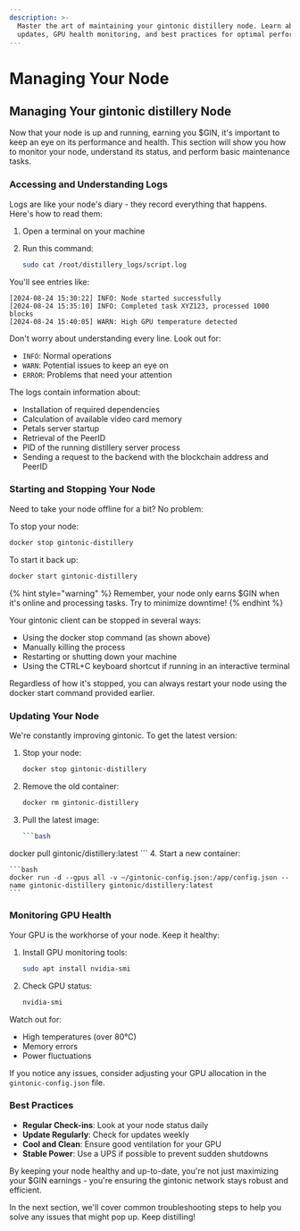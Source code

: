```yaml
---
description: >-
  Master the art of maintaining your gintonic distillery node. Learn about logs,
  updates, GPU health monitoring, and best practices for optimal performance.
---
```


# Managing Your Node

## Managing Your gintonic distillery Node

Now that your node is up and running, earning you $GIN, it's important to keep an eye on its performance and health. This section will show you how to monitor your node, understand its status, and perform basic maintenance tasks.

### Accessing and Understanding Logs

Logs are like your node's diary - they record everything that happens. Here's how to read them:

1. Open a terminal on your machine
2.  Run this command:

    ```bash
    sudo cat /root/distillery_logs/script.log
    ```

You'll see entries like:

```
[2024-08-24 15:30:22] INFO: Node started successfully
[2024-08-24 15:35:10] INFO: Completed task XYZ123, processed 1000 blocks
[2024-08-24 15:40:05] WARN: High GPU temperature detected
```

Don't worry about understanding every line. Look out for:

* `INFO`: Normal operations
* `WARN`: Potential issues to keep an eye on
* `ERROR`: Problems that need your attention

The logs contain information about:

* Installation of required dependencies
* Calculation of available video card memory
* Petals server startup
* Retrieval of the PeerID
* PID of the running distillery server process
* Sending a request to the backend with the blockchain address and PeerID

### Starting and Stopping Your Node

Need to take your node offline for a bit? No problem:

To stop your node:

```bash
docker stop gintonic-distillery
```

To start it back up:

```bash
docker start gintonic-distillery
```

{% hint style="warning" %}
Remember, your node only earns $GIN when it's online and processing tasks. Try to minimize downtime!
{% endhint %}

Your gintonic client can be stopped in several ways:

* Using the docker stop command (as shown above)
* Manually killing the process
* Restarting or shutting down your machine
* Using the CTRL+C keyboard shortcut if running in an interactive terminal

Regardless of how it's stopped, you can always restart your node using the docker start command provided earlier.

### Updating Your Node

We're constantly improving gintonic. To get the latest version:

1.  Stop your node:

    ```bash
    docker stop gintonic-distillery
    ```
2.  Remove the old container:

    ```bash
    docker rm gintonic-distillery
    ```
3.  Pull the latest image:

    ````bash
    ```bash
    ````

docker pull gintonic/distillery:latest \`\`\` 4. Start a new container:

````
```bash
docker run -d --gpus all -v ~/gintonic-config.json:/app/config.json --name gintonic-distillery gintonic/distillery:latest
```
````

### Monitoring GPU Health

Your GPU is the workhorse of your node. Keep it healthy:

1.  Install GPU monitoring tools:

    ```bash
    sudo apt install nvidia-smi
    ```
2.  Check GPU status:

    ```bash
    nvidia-smi
    ```

Watch out for:

* High temperatures (over 80°C)
* Memory errors
* Power fluctuations

If you notice any issues, consider adjusting your GPU allocation in the `gintonic-config.json` file.

### Best Practices

* **Regular Check-ins**: Look at your node status daily
* **Update Regularly**: Check for updates weekly
* **Cool and Clean**: Ensure good ventilation for your GPU
* **Stable Power**: Use a UPS if possible to prevent sudden shutdowns

By keeping your node healthy and up-to-date, you're not just maximizing your $GIN earnings - you're ensuring the gintonic network stays robust and efficient.

In the next section, we'll cover common troubleshooting steps to help you solve any issues that might pop up. Keep distilling!
